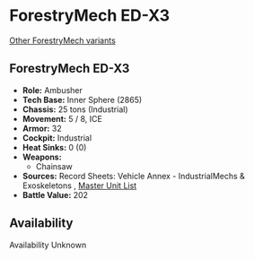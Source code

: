# ForestryMech ED-X3 

[Other ForestryMech variants](../forestrymech.md) 

## ForestryMech ED-X3 

- **Role:** Ambusher 
- **Tech Base:** Inner Sphere (2865) 
- **Chassis:** 25 tons (Industrial) 
- **Movement:** 5 / 8, ICE 
- **Armor:** 32 
- **Cockpit:** Industrial 
- **Heat Sinks:** 0 (0) 
- **Weapons:** 
  - Chainsaw 
- **Sources:** Record Sheets: Vehicle Annex - IndustrialMechs & Exoskeletons , [Master Unit List](http://masterunitlist.info/Unit/Details/7160) 
- **Battle Value:** 202 

## Availability 

Availability Unknown 

